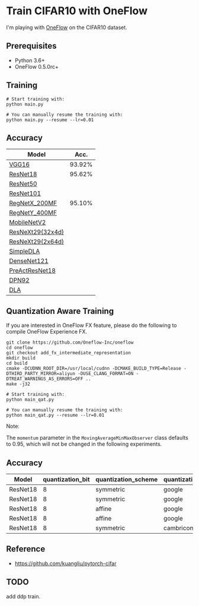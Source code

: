 # Train CIFAR10 with OneFlow

I'm playing with [OneFlow](https://github.com/Oneflow-Inc/oneflow) on the CIFAR10 dataset.

## Prerequisites
- Python 3.6+
- OneFlow 0.5.0rc+

## Training
```
# Start training with: 
python main.py

# You can manually resume the training with: 
python main.py --resume --lr=0.01
```

## Accuracy
| Model             | Acc.        |
| ----------------- | ----------- |
| [VGG16](https://arxiv.org/abs/1409.1556)              | 93.92%|
| [ResNet18](https://arxiv.org/abs/1512.03385)          | 95.62%|
| [ResNet50](https://arxiv.org/abs/1512.03385)          |       |
| [ResNet101](https://arxiv.org/abs/1512.03385)         |       |
| [RegNetX_200MF](https://arxiv.org/abs/2003.13678)     | 95.10%|      |
| [RegNetY_400MF](https://arxiv.org/abs/2003.13678)     |       |
| [MobileNetV2](https://arxiv.org/abs/1801.04381)       |       |
| [ResNeXt29(32x4d)](https://arxiv.org/abs/1611.05431)  |       |
| [ResNeXt29(2x64d)](https://arxiv.org/abs/1611.05431)  |       |
| [SimpleDLA](https://arxiv.org/abs/1707.064)           |       |
| [DenseNet121](https://arxiv.org/abs/1608.06993)       |       |
| [PreActResNet18](https://arxiv.org/abs/1603.05027)    |       |
| [DPN92](https://arxiv.org/abs/1707.01629)             |       |
| [DLA](https://arxiv.org/pdf/1707.06484.pdf)           |       |

## Quantization Aware Training

If you are interested in OneFlow FX feature, please do the following to compile OneFlow Experience FX.

```
git clone https://github.com/Oneflow-Inc/oneflow
cd oneflow
git checkout add_fx_intermediate_representation
mkdir build
cd build
cmake -DCUDNN_ROOT_DIR=/usr/local/cudnn -DCMAKE_BUILD_TYPE=Release -DTHIRD_PARTY_MIRROR=aliyun -DUSE_CLANG_FORMAT=ON -DTREAT_WARNINGS_AS_ERRORS=OFF ..
make -j32
```

```
# Start training with: 
python main_qat.py

# You can manually resume the training with: 
python main_qat.py --resume --lr=0.01
```

Note:

The `momentum` parameter in the `MovingAverageMinMaxObserver` class defaults to 0.95, which will not be changed in the following experiments. 
## Accuracy
| Model             | quantization_bit | quantization_scheme | quantization_formula | per_layer_quantization | Acc |
| ----------------- | ----------- | ----------- | ----------- | ----------- | ----------- |
| ResNet18          |  8     |  symmetric      | google       |   True     |  95.19%      | 
| ResNet18          |  8     |  symmetric      | google       |   False    |  95.24%      | 
| ResNet18          |  8     |  affine         | google       |   True     |  95.32%      | 
| ResNet18          |  8     |  affine         | google       |   False    |  95.30%      | 
| ResNet18          |  8     |  symmetric      | cambricon    |   True     |  95.19%      |

## Reference
- https://github.com/kuangliu/pytorch-cifar

## TODO

add ddp train.

